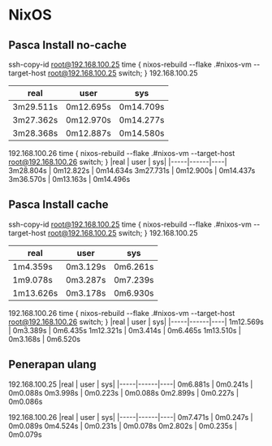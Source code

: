 # NixOS
## Pasca Install no-cache
ssh-copy-id root@192.168.100.25
time { nixos-rebuild --flake .#nixos-vm --target-host root@192.168.100.25 switch; }
192.168.100.25 

|real | user | sys|
|-----|------|----|
3m29.511s | 0m12.695s | 0m14.709s
3m27.362s | 0m12.970s | 0m14.277s
3m28.368s | 0m12.887s | 0m14.580s

192.168.100.26
time { nixos-rebuild --flake .#nixos-vm --target-host root@192.168.100.26 switch; }
|real | user | sys|
|-----|------|----|
3m28.804s | 0m12.822s | 0m14.634s
3m27.731s | 0m12.900s | 0m14.437s
3m36.570s | 0m13.163s | 0m14.496s

## Pasca Install cache
ssh-copy-id root@192.168.100.25
time { nixos-rebuild --flake .#nixos-vm --target-host root@192.168.100.25 switch; }
192.168.100.25 

|real | user | sys|
|-----|------|----|
1m4.359s | 0m3.129s | 0m6.261s
1m9.078s | 0m3.287s | 0m7.239s
1m13.626s | 0m3.178s | 0m6.930s


192.168.100.26
time { nixos-rebuild --flake .#nixos-vm --target-host root@192.168.100.26 switch; }
|real | user | sys|
|-----|------|----|
1m12.569s | 0m3.389s | 0m6.435s
1m12.321s | 0m3.414s | 0m6.465s
1m13.510s | 0m3.168s | 0m6.520s

## Penerapan ulang
192.168.100.25
|real | user | sys|
|-----|------|----|
0m6.881s | 0m0.241s | 0m0.088s 
0m3.998s | 0m0.223s | 0m0.088s
0m2.899s | 0m0.227s | 0m0.086s

192.168.100.26
|real | user | sys|
|-----|------|----|
0m7.471s | 0m0.247s | 0m0.089s 
0m4.524s | 0m0.231s | 0m0.078s 
0m2.802s | 0m0.235s | 0m0.079s
